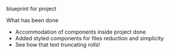 blueprint for project

What has been done

* Accommodation of components inside project done
* Added styled components for files reduction and simplicity
* See how that text truncating rolls!

